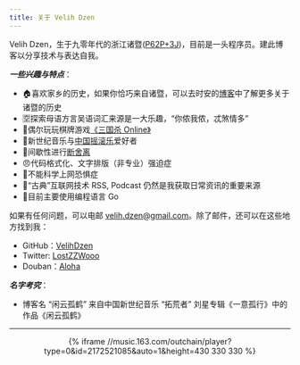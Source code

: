 ```yaml
---
title: 关于 Velih Dzen
---
```

Velih Dzen，生于九零年代的浙江诸暨([P62P+3J](https://plus.codes/7QX2P62P+3J))，目前是一头程序员。建此博客以分享技术与表达自我。

***一些兴趣与特点***：

- 🏠喜欢家乡的历史，如果你恰巧来自诸暨，可以去时安的[博客](http://blog.sina.com.cn/u/2759005812)中了解更多关于诸暨的历史
- 🈳探索母语方言吴语词汇来源是一大乐趣，“你侬我侬，忒煞情多”
- 🎲偶尔玩玩棋牌游戏[《三国杀 Online》](http://web.sanguosha.com/)
- 🎸新世纪音乐与[中国摇滚乐](https://zh.wikipedia.org/wiki/%E4%B8%AD%E5%9B%BD%E6%91%87%E6%BB%9A%E4%B9%90)爱好者
- 🧹间歇性进行[断舍离](https://book.douban.com/subject/24749465/)
- 😠代码格式化、文字排版（非专业）强迫症
- 🧱不能科学上网恐惧症
- 📰“古典”互联网技术 RSS, Podcast 仍然是我获取日常资讯的重要来源
- 🐲目前主要使用编程语言 Go

如果有任何问题，可以电邮 [velih.dzen@gmail.com](mailto:velih.dzen@gmail.com)。除了邮件，还可以在这些地方找到我：

- GitHub：[VelihDzen](https://github.com/velihdzen)
- Twitter: [LostZZWooo](https://twitter.com/lostzzwooo)
- Douban：[Aloha](https://www.douban.com/people/69104080/)

***名字考究***：

- 博客名 “闲云孤鹤” 来自中国新世纪音乐 “拓荒者” 刘星专辑《一意孤行》中的作品《闲云孤鹤》

--- 
<!-- netease music -->
<div  style=" text-align: center;">
{% iframe //music.163.com/outchain/player?type=0&id=2172521085&auto=1&height=430 330 330 %}
</div>